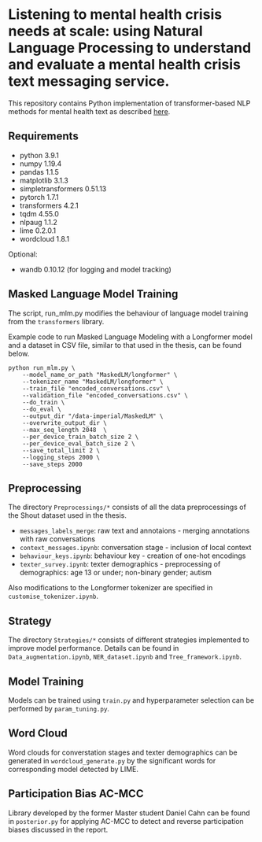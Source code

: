 # Listening to mental health crisis needs at scale: using Natural Language Processing to understand and evaluate a mental health crisis text messaging service. 

This repository contains Python implementation of transformer-based NLP methods for mental health text as described [here](https://www.frontiersin.org/articles/10.3389/fdgth.2021.779091/full).

## Requirements
- python 3.9.1
- numpy 1.19.4
- pandas 1.1.5
- matplotlib 3.1.3
- simpletransformers 0.51.13
- pytorch 1.7.1
- transformers 4.2.1
- tqdm 4.55.0
- nlpaug 1.1.2 
- lime 0.2.0.1
- wordcloud 1.8.1

Optional:
- wandb 0.10.12 (for logging and model tracking)

## Masked Language Model Training

The script, run_mlm.py modifies the behaviour of language model training from the `transformers` library.

Example code to run Masked Language Modeling with a Longformer model and a dataset in CSV file, similar to that used in the thesis, can be found below.

```
python run_mlm.py \
    --model_name_or_path "MaskedLM/longformer" \
    --tokenizer_name "MaskedLM/longformer" \
    --train_file "encoded_conversations.csv" \
    --validation_file "encoded_conversations.csv" \
    --do_train \
    --do_eval \
    --output_dir "/data-imperial/MaskedLM" \
    --overwrite_output_dir \
    --max_seq_length 2048  \
    --per_device_train_batch_size 2 \
    --per_device_eval_batch_size 2 \
    --save_total_limit 2 \
    --logging_steps 2000 \
    --save_steps 2000
```

## Preprocessing
The directory `Preprocessings/*` consists of all the data preprocessings of the Shout dataset used in the thesis. 
- `messages_labels_merge`: raw text and annotaions - merging annotations with raw conversations
- `context_messages.ipynb`: conversation stage - inclusion of local context
- `behaviour_keys.ipynb`: behaviour key - creation of one-hot encodings
- `texter_survey.ipynb`: texter demographics - preprocessing of demographics: age 13 or under; non-binary gender; autism

Also modifications to the Longformer tokenizer are specified in `customise_tokenizer.ipynb`.

## Strategy
The directory `Strategies/*` consists of different strategies implemented to improve model performance. Details can be found in `Data_augmentation.ipynb`, `NER_dataset.ipynb` and `Tree_framework.ipynb`.

## Model Training
Models can be trained using `train.py` and hyperparameter selection can be performed by `param_tuning.py`.

## Word Cloud
Word clouds for converstation stages and texter demographics can be generated in `wordcloud_generate.py` by the significant words for corresponding model detected by LIME.

## Participation Bias AC-MCC
Library developed by the former Master student Daniel Cahn can be found in `posterior.py` for applying AC-MCC to detect and reverse participation biases discussed in the report. 
